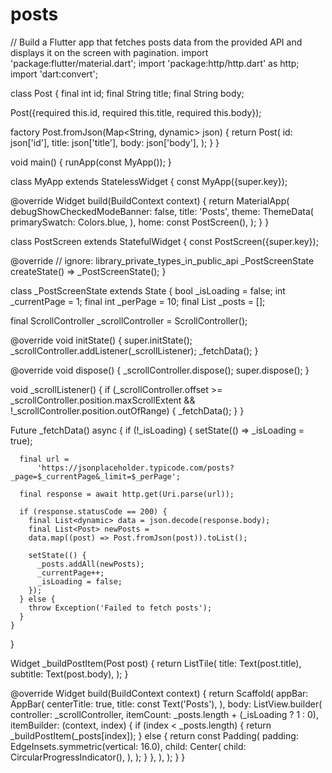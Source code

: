 # posts
// Build a Flutter app that fetches posts data from the provided API and displays it on the screen with pagination.
import 'package:flutter/material.dart';
import 'package:http/http.dart' as http;
import 'dart:convert';

class Post {
  final int id;
  final String title;
  final String body;

  Post({required this.id, required this.title, required this.body});

  factory Post.fromJson(Map<String, dynamic> json) {
    return Post(
      id: json['id'],
      title: json['title'],
      body: json['body'],
    );
  }
}

void main() {
  runApp(const MyApp());
}

class MyApp extends StatelessWidget {
  const MyApp({super.key});

  @override
  Widget build(BuildContext context) {
    return MaterialApp(
      debugShowCheckedModeBanner: false,
      title: 'Posts',
      theme: ThemeData(
        primarySwatch: Colors.blue,
      ),
      home: const PostScreen(),
    );
  }
}

class PostScreen extends StatefulWidget {
  const PostScreen({super.key});

  @override
  // ignore: library_private_types_in_public_api
  _PostScreenState createState() => _PostScreenState();
}

class _PostScreenState extends State<PostScreen> {
  bool _isLoading = false;
  int _currentPage = 1;
  final int _perPage = 10;
  final List<Post> _posts = [];

  final ScrollController _scrollController = ScrollController();

  @override
  void initState() {
    super.initState();
    _scrollController.addListener(_scrollListener);
    _fetchData();
  }

  @override
  void dispose() {
    _scrollController.dispose();
    super.dispose();
  }

  void _scrollListener() {
    if (_scrollController.offset >=
        _scrollController.position.maxScrollExtent &&
        !_scrollController.position.outOfRange) {
      _fetchData();
    }
  }

  Future<void> _fetchData() async {
    if (!_isLoading) {
      setState(() => _isLoading = true);

      final url =
          'https://jsonplaceholder.typicode.com/posts?_page=$_currentPage&_limit=$_perPage';

      final response = await http.get(Uri.parse(url));

      if (response.statusCode == 200) {
        final List<dynamic> data = json.decode(response.body);
        final List<Post> newPosts =
        data.map((post) => Post.fromJson(post)).toList();

        setState(() {
          _posts.addAll(newPosts);
          _currentPage++;
          _isLoading = false;
        });
      } else {
        throw Exception('Failed to fetch posts');
      }
    }
  }

  Widget _buildPostItem(Post post) {
    return ListTile(
      title: Text(post.title),
      subtitle: Text(post.body),
    );
  }

  @override
  Widget build(BuildContext context) {
    return Scaffold(
      appBar: AppBar(
        centerTitle: true,
        title: const Text('Posts'),
      ),
      body: ListView.builder(
        controller: _scrollController,
        itemCount: _posts.length + (_isLoading ? 1 : 0),
        itemBuilder: (context, index) {
          if (index < _posts.length) {
            return _buildPostItem(_posts[index]);
          } else {
            return const Padding(
              padding: EdgeInsets.symmetric(vertical: 16.0),
              child: Center(
                child: CircularProgressIndicator(),
              ),
            );
          }
        },
      ),
    );
  }
}

